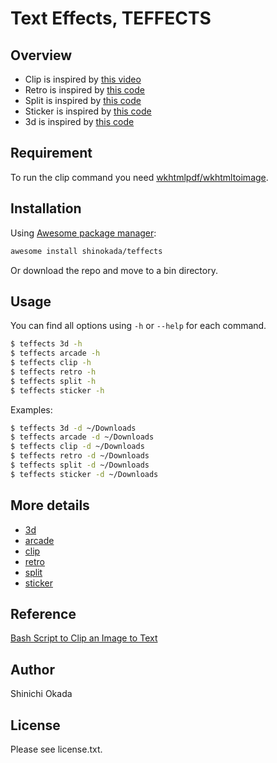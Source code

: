 # Text Effects, TEFFECTS

## Overview

- Clip is inspired by [this video](https://www.youtube.com/watch?v=9Kr3T4Ndl-o)
- Retro is inspired by [this code](https://codepen.io/ykadosh/pen/zYNxVKr)
- Split is inspired by [this code](https://codepen.io/havardob/pen/PoPaWaE)
- Sticker is inspired by [this code](https://codepen.io/5t3ph/pen/mdVZYpr)
- 3d is inspired by [this code](https://codepen.io/havardob/pen/WNQwvze)

## Requirement

To run the clip command you need [wkhtmlpdf/wkhtmltoimage](https://wkhtmltopdf.org/downloads.html).

## Installation

Using [Awesome package manager](https://github.com/shinokada/awesome):

```sh
awesome install shinokada/teffects
```

Or download the repo and move to a bin directory.

## Usage

You can find all options using `-h` or `--help` for each command.

```sh
$ teffects 3d -h
$ teffects arcade -h
$ teffects clip -h
$ teffects retro -h
$ teffects split -h
$ teffects sticker -h
```

Examples:

```sh
$ teffects 3d -d ~/Downloads
$ teffects arcade -d ~/Downloads
$ teffects clip -d ~/Downloads
$ teffects retro -d ~/Downloads
$ teffects split -d ~/Downloads
$ teffects sticker -d ~/Downloads
```

## More details

- [3d](https://github.com/shinokada/teffects/blob/master/docs/3d.md)
- [arcade](https://github.com/shinokada/teffects/blob/master/docs/arcade.md)
- [clip](https://github.com/shinokada/teffects/blob/master/docs/clip.md)
- [retro](https://github.com/shinokada/teffects/blob/master/docs/retro.md)
- [split](https://github.com/shinokada/teffects/blob/master/docs/split.md)
- [sticker](https://github.com/shinokada/teffects/blob/master/docs/sticker.md)

## Reference

[Bash Script to Clip an Image to Text](https://medium.com/mkdir-awesome/bash-script-to-clip-an-image-to-text-8adab80a7dfa)

## Author

Shinichi Okada

## License

Please see license.txt.

